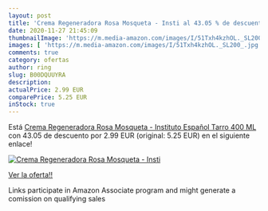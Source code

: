 ```yaml
---
layout: post
title: 'Crema Regeneradora Rosa Mosqueta - Insti al 43.05 % de descuento'
date: 2020-11-27 21:45:09
thumbnailImage: 'https://m.media-amazon.com/images/I/51Txh4kzhOL._SL200_.jpg'
images: [ 'https://m.media-amazon.com/images/I/51Txh4kzhOL._SL200_.jpg' ]
comments: true
category: ofertas
author: ring
slug: B00DQUUYRA
description:
actualPrice: 2.99 EUR
comparePrice: 5.25 EUR
inStock: true
---
```


Está [Crema Regeneradora Rosa Mosqueta - Instituto Español Tarro 400 ML](https://www.amazon.es/dp/B00DQUUYRA/?tag=tolees-21) con 43.05 de descuento por 2.99 EUR (original: 5.25 EUR) en el siguiente enlace!

[![Crema Regeneradora Rosa Mosqueta - Insti](https://m.media-amazon.com/images/I/51Txh4kzhOL._SL200_.jpg)](https://www.amazon.es/dp/B00DQUUYRA/?tag=tolees-21)

[Ver la oferta!!](https://www.amazon.es/dp/B00DQUUYRA/?tag=tolees-21)

Links participate in Amazon Associate program and might generate a comission on qualifying sales


